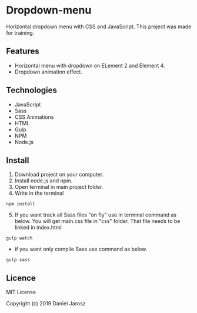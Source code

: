 # Dropdown-menu
Horizontal dropdown menu with CSS and JavaScript. This project was made for training.

## Features

* Horizontal menu with dropdown on ELement 2 and Element 4.
* Dropdown animation effect.

## Technologies

* JavaScript
* Sass
* CSS Animations
* HTML
* Gulp
* NPM
* Node.js

## Install

1. Download project on your computer.
2. Install node.js and npm.
3. Open terminal in main project folder.
4. Write in the terminal
```
npm install
```
5. If you want track all Sass files "on fly" use in terminal command as below. You will get main.css file in "css" folder. That file needs to be linked in index.html
```
gulp watch
```
* if you want only compile Sass use command as below.
```
gulp sass
```

## Licence

MIT License

Copyright (c) 2019 Daniel Jarosz

